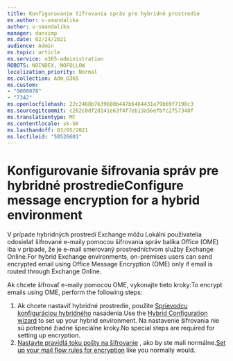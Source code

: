 ```yaml
---
title: Konfigurovanie šifrovania správ pre hybridné prostredie
ms.author: v-smandalika
author: v-smandalika
manager: dansimp
ms.date: 02/24/2021
audience: Admin
ms.topic: article
ms.service: o365-administration
ROBOTS: NOINDEX, NOFOLLOW
localization_priority: Normal
ms.collection: Adm_O365
ms.custom:
- "9000078"
- "7342"
ms.openlocfilehash: 22c2468b7639680b447b6464431a79b69f7198c3
ms.sourcegitcommit: c202c0df2d141e63f4f7eb13a56efbfc2f57348f
ms.translationtype: MT
ms.contentlocale: sk-SK
ms.lasthandoff: 03/05/2021
ms.locfileid: "50526601"
---
```

# <a name="configure-message-encryption-for-a-hybrid-environment"></a><span data-ttu-id="46e92-102">Konfigurovanie šifrovania správ pre hybridné prostredie</span><span class="sxs-lookup"><span data-stu-id="46e92-102">Configure message encryption for a hybrid environment</span></span>

<span data-ttu-id="46e92-103">V prípade hybridných prostredí Exchange môžu Lokálni používatelia odosielať šifrované e-maily pomocou šifrovania správ balíka Office (OME) iba v prípade, že je e-mail smerovaný prostredníctvom služby Exchange Online.</span><span class="sxs-lookup"><span data-stu-id="46e92-103">For hybrid Exchange environments, on-premises users can send encrypted email using Office Message Encryption (OME) only if email is routed through Exchange Online.</span></span>

<span data-ttu-id="46e92-104">Ak chcete šifrovať e-maily pomocou OME, vykonajte tieto kroky:</span><span class="sxs-lookup"><span data-stu-id="46e92-104">To encrypt emails using OME, perform the following steps:</span></span>

1. <span data-ttu-id="46e92-105">Ak chcete nastaviť hybridné prostredie, použite [Sprievodcu konfiguráciou hybridného](https://docs.microsoft.com/Exchange/hybrid-configuration-wizard) nasadenia.</span><span class="sxs-lookup"><span data-stu-id="46e92-105">Use the [Hybrid Configuration wizard](https://docs.microsoft.com/Exchange/hybrid-configuration-wizard) to set up your hybrid environment.</span></span> <span data-ttu-id="46e92-106">Na nastavenie šifrovania nie sú potrebné žiadne špeciálne kroky.</span><span class="sxs-lookup"><span data-stu-id="46e92-106">No special steps are required for setting up encryption.</span></span>
2. <span data-ttu-id="46e92-107">[Nastavte pravidlá toku pošty na šifrovanie](https://docs.microsoft.com/microsoft-365/compliance/define-mail-flow-rules-to-encrypt-email) , ako by ste mali normálne.</span><span class="sxs-lookup"><span data-stu-id="46e92-107">[Set up your mail flow rules for encryption](https://docs.microsoft.com/microsoft-365/compliance/define-mail-flow-rules-to-encrypt-email) like you normally would.</span></span>


